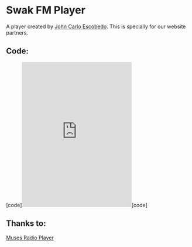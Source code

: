 Swak FM Player
======

A player created by [John Carlo Escobedo](https://github.com/jclikeness).
This is specially for our website partners.


Code:
------
[code]<iframe src="http://p.sfm.pw/" frameborder="0" scrolling="no" width="300" height="395">ERROR IN IFRAME</iframe>[code]


Thanks to:
------
[Muses Radio Player](www.musesradioplayer.com)
